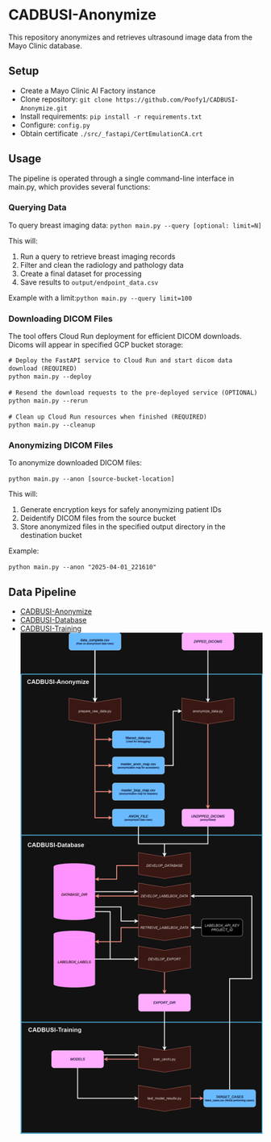 # CADBUSI-Anonymize

This repository anonymizes and retrieves ultrasound image data from the Mayo Clinic database. 

## Setup

- Create a Mayo Clinic AI Factory instance
- Clone repository: `git clone https://github.com/Poofy1/CADBUSI-Anonymize.git`
- Install requirements: `pip install -r requirements.txt`
- Configure: `config.py`
- Obtain certificate `./src/_fastapi/CertEmulationCA.crt`

## Usage

The pipeline is operated through a single command-line interface in main.py, which provides several functions:

### Querying Data

To query breast imaging data:
`python main.py --query [optional: limit=N]`

This will:
1. Run a query to retrieve breast imaging records
2. Filter and clean the radiology and pathology data
3. Create a final dataset for processing
4. Save results to `output/endpoint_data.csv`

Example with a limit:`python main.py --query limit=100`


### Downloading DICOM Files

The tool offers Cloud Run deployment for efficient DICOM downloads. Dicoms will appear in specified GCP bucket storage:
```
# Deploy the FastAPI service to Cloud Run and start dicom data download (REQUIRED)
python main.py --deploy

# Resend the download requests to the pre-deployed service (OPTIONAL)
python main.py --rerun 

# Clean up Cloud Run resources when finished (REQUIRED)
python main.py --cleanup
```
### Anonymizing DICOM Files

To anonymize downloaded DICOM files:

`python main.py --anon [source-bucket-location]`

This will:
1. Generate encryption keys for safely anonymizing patient IDs
2. Deidentify DICOM files from the source bucket
3. Store anonymized files in the specified output directory in the destination bucket

Example:

`python main.py --anon "2025-04-01_221610"`


## Data Pipeline
- [CADBUSI-Anonymize](https://github.com/Poofy1/CADBUSI-Anonymize)
- [CADBUSI-Database](https://github.com/Poofy1/CADBUSI-Database)
- [CADBUSI-Training](https://github.com/Poofy1/CADBUSI-Training)
![CADBUSI Pipeline](https://raw.githubusercontent.com/Poofy1/CADBUSI-Database/main/pipeline/CADBUSI-Pipeline.png)

